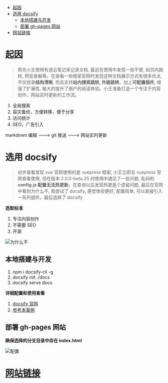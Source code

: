 - [起因](#起因)
- [选用 docsify](#选用-docsify)
  - [本地搭建与开发](#本地搭建与开发)
  - [部署 gh-pages 网站](#部署-gh-pages-网站)
- [网站链接](#网站链接)

# 起因

> 原先小王使用有道云笔记来记录文档, 最近在使用中发现一些不便, 如页内跳转, 预览查看等。在查看一些框架官网时发现这种文档展示方式有很多优点, 不仅目录**结构清晰**, 而且支持**站内搜索跳转, 外链跳转**。加上**可配置插件**, 增强了扩展性, 极大的提升了用户的阅读体验。小王准备打造一个专注于内容创作，网站实时更新的工作流。

1. 全局搜索
2. 容灾备份，方便转移，便于分享
3. 访问统计
4. SEO，广告引入


markdown 编辑 ---> git 推送 ---> 网站实时更新

# 选用 docsify

> 初步查看发现 vue 官网使用的是 vuepress 框架, 小王立即去 vuepress 官网查看使用, 但在版本 2.0.0-beta.25 的使用中遇见了一些问题, 乱码和**config.js 配置无法热更新**。在查询以后发现热更是个遗留问题, 最后在官网中看到为什么不, 我尝试了 docsify, 感觉体验更好, 配置简单, 可以直接引入一系列插件。最后选择了 docsify

**选取标准**

1. 专注内容创作
2. 不需要 SEO
3. 开源

![为什么不](https://p3-juejin.byteimg.com/tos-cn-i-k3u1fbpfcp/9f24833dd69d4ee99db6d232206f82cb~tplv-k3u1fbpfcp-zoom-in-crop-mark:1304:0:0:0.awebp ":size=70%")

## 本地搭建与开发

1. npm i docsify-cli -g
1. docsify init ./docs
1. docsify serve docs

**详细配置和使用查看**

1. [docsify 官网](https://docsify.js.org/#/zh-cn/quickstart)
1. [参考本案例](https://github.com/SilverComet7/My-Article-collection)

## 部署 gh-pages 网站

**确保选择的分支目录中存在 index.html**

![配置](https://files.catbox.moe/l9jtwh.png ":size=90%")

# [网站链接](https://silvercomet7.github.io/My-Article-collection/#/)
